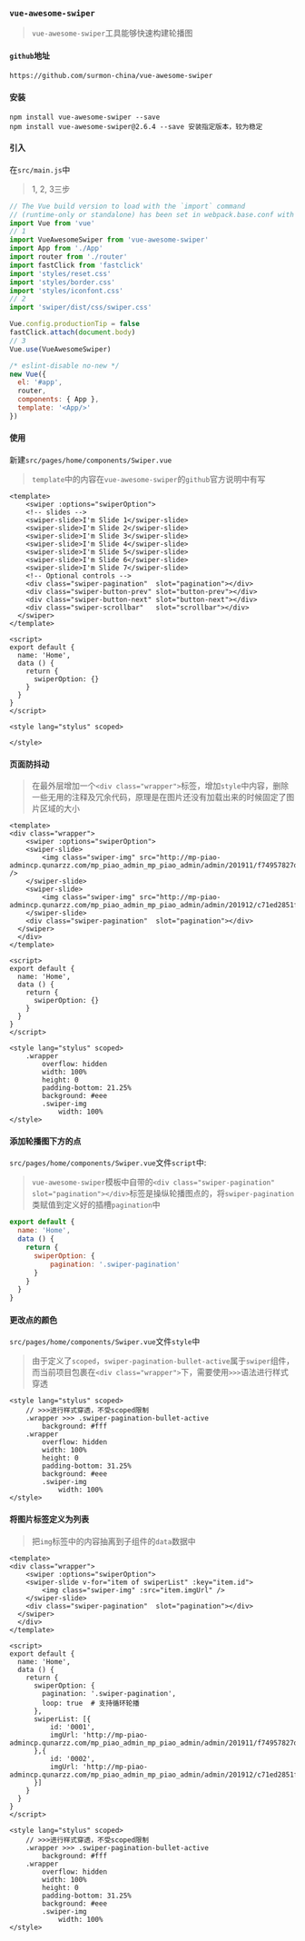 ### `vue-awesome-swiper`

> `vue-awesome-swiper`工具能够快速构建轮播图

#### `github`地址

```html
https://github.com/surmon-china/vue-awesome-swiper
```

#### 安装

```shell
npm install vue-awesome-swiper --save
npm install vue-awesome-swiper@2.6.4 --save 安装指定版本，较为稳定
```

#### 引入

在`src/main.js`中

> 1, 2, 3三步

```js
// The Vue build version to load with the `import` command
// (runtime-only or standalone) has been set in webpack.base.conf with an alias.
import Vue from 'vue'
// 1
import VueAwesomeSwiper from 'vue-awesome-swiper'
import App from './App'
import router from './router'
import fastClick from 'fastclick'
import 'styles/reset.css'
import 'styles/border.css'
import 'styles/iconfont.css'
// 2
import 'swiper/dist/css/swiper.css'

Vue.config.productionTip = false
fastClick.attach(document.body)
// 3
Vue.use(VueAwesomeSwiper)

/* eslint-disable no-new */
new Vue({
  el: '#app',
  router,
  components: { App },
  template: '<App/>'
})

```

#### 使用

新建`src/pages/home/components/Swiper.vue`

> `template`中的内容在`vue-awesome-swiper`的`github`官方说明中有写

```vue
<template>
    <swiper :options="swiperOption">
    <!-- slides -->
    <swiper-slide>I'm Slide 1</swiper-slide>
    <swiper-slide>I'm Slide 2</swiper-slide>
    <swiper-slide>I'm Slide 3</swiper-slide>
    <swiper-slide>I'm Slide 4</swiper-slide>
    <swiper-slide>I'm Slide 5</swiper-slide>
    <swiper-slide>I'm Slide 6</swiper-slide>
    <swiper-slide>I'm Slide 7</swiper-slide>
    <!-- Optional controls -->
    <div class="swiper-pagination"  slot="pagination"></div>
    <div class="swiper-button-prev" slot="button-prev"></div>
    <div class="swiper-button-next" slot="button-next"></div>
    <div class="swiper-scrollbar"   slot="scrollbar"></div>
  </swiper>
</template>

<script>
export default {
  name: 'Home',
  data () {
    return {
      swiperOption: {}
    }
  }
}
</script>

<style lang="stylus" scoped>

</style>

```

#### 页面防抖动

>  在最外层增加一个`<div class="wrapper">`标签，增加`style`中内容，删除一些无用的注释及冗余代码，原理是在图片还没有加载出来的时候固定了图片区域的大小

```vue
<template>
<div class="wrapper">
    <swiper :options="swiperOption">
    <swiper-slide>
        <img class="swiper-img" src="http://mp-piao-admincp.qunarzz.com/mp_piao_admin_mp_piao_admin/admin/201911/f74957827d190508c2598fb79ec36102.jpg_750x200_2960f17f.jpg" />
    </swiper-slide>
    <swiper-slide>
        <img class="swiper-img" src="http://mp-piao-admincp.qunarzz.com/mp_piao_admin_mp_piao_admin/admin/201912/c71ed2851f33290c81c9803f7518fa11.jpg_750x200_06e5342e.jpg">
    </swiper-slide>
    <div class="swiper-pagination"  slot="pagination"></div>
  </swiper>
  </div>
</template>

<script>
export default {
  name: 'Home',
  data () {
    return {
      swiperOption: {}
    }
  }
}
</script>

<style lang="stylus" scoped>
    .wrapper
        overflow: hidden
        width: 100%
        height: 0
        padding-bottom: 21.25%
        background: #eee
        .swiper-img
            width: 100%
</style>

```

#### 添加轮播图下方的点

`src/pages/home/components/Swiper.vue`文件`script`中:

> `vue-awesome-swiper`模板中自带的`<div class="swiper-pagination"  slot="pagination"></div>`标签是操纵轮播图点的，将`swiper-pagination`类赋值到定义好的插槽`pagination`中

```js
export default {
  name: 'Home',
  data () {
    return {
      swiperOption: {
          pagination: '.swiper-pagination'
      }
    }
  }
}
```

#### 更改点的颜色

`src/pages/home/components/Swiper.vue`文件`style`中

> 由于定义了`scoped`，`swiper-pagination-bullet-active`属于`swiper`组件，而当前项目包裹在`<div class="wrapper">`下，需要使用`>>>`语法进行样式穿透

```stylus
<style lang="stylus" scoped>
    // >>>进行样式穿透，不受scoped限制
    .wrapper >>> .swiper-pagination-bullet-active
        background: #fff
    .wrapper
        overflow: hidden
        width: 100%
        height: 0
        padding-bottom: 31.25%
        background: #eee
        .swiper-img
            width: 100%
</style>
```

#### 将图片标签定义为列表

> 把`img`标签中的内容抽离到子组件的`data`数据中

```vue
<template>
<div class="wrapper">
    <swiper :options="swiperOption">
    <swiper-slide v-for="item of swiperList" :key="item.id">
        <img class="swiper-img" :src="item.imgUrl" />
    </swiper-slide>
    <div class="swiper-pagination"  slot="pagination"></div>
  </swiper>
  </div>
</template>

<script>
export default {
  name: 'Home',
  data () {
    return {
      swiperOption: {
        pagination: '.swiper-pagination',
        loop: true  # 支持循环轮播
      },
      swiperList: [{
          id: '0001',
          imgUrl: 'http://mp-piao-admincp.qunarzz.com/mp_piao_admin_mp_piao_admin/admin/201911/f74957827d190508c2598fb79ec36102.jpg_750x200_2960f17f.jpg'
      },{
          id: '0002',
          imgUrl: 'http://mp-piao-admincp.qunarzz.com/mp_piao_admin_mp_piao_admin/admin/201912/c71ed2851f33290c81c9803f7518fa11.jpg_750x200_06e5342e.jpg'
      }]
    }
  }
}
</script>

<style lang="stylus" scoped>
    // >>>进行样式穿透，不受scoped限制
    .wrapper >>> .swiper-pagination-bullet-active
        background: #fff
    .wrapper
        overflow: hidden
        width: 100%
        height: 0
        padding-bottom: 31.25%
        background: #eee
        .swiper-img
            width: 100%
</style>

```

